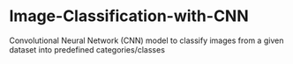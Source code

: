 # Image-Classification-with-CNN
Convolutional Neural Network (CNN) model to classify images from a given dataset into predefined categories/classes
